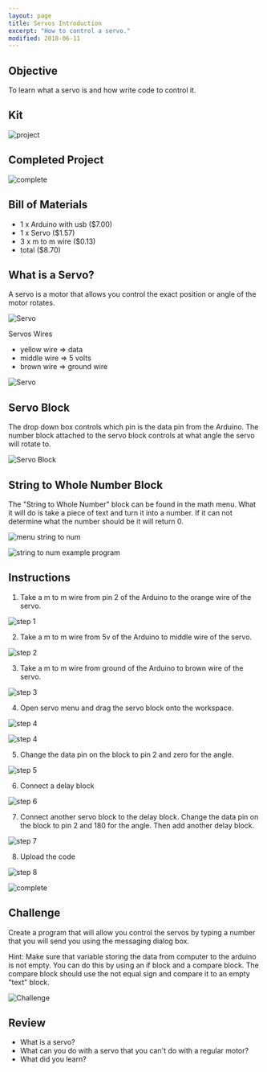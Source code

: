 ```yaml
---
layout: page
title: Servos Introduction
excerpt: "How to control a servo."
modified: 2018-06-11
---
```


## Objective

To learn what a servo is and how write code to control it.

## Kit

![project](/images/arduino-block/servos-intro/project.jpg)

## Completed Project

![complete](/images/arduino-block/servos-intro/complete.gif)

## Bill of Materials 

- 1 x Arduino with usb  ($7.00) 
- 1 x Servo ($1.57)
- 3 x m to m wire ($0.13)
- total ($8.70)

## What is a Servo?

A servo is a motor that allows you control the exact position or angle of the motor rotates.

![Servo](/images/arduino-block/servos-intro/servo.jpg)

Servos Wires

- yellow wire =>  data
- middle wire => 5 volts
- brown wire => ground wire 

![Servo](/images/archive/old-blockly-arduino/lesson-3/step3.jpg)

## Servo Block

The drop down box controls which pin is the data pin from the Arduino.  The number block attached to the servo block controls at what angle the servo will rotate to.

![Servo Block](/images/arduino-block/servos-intro/servo_block.png)

## String to Whole Number Block

The "String to Whole Number" block can be found in the math menu.  What it will do is take a piece of text and turn it into a number.  If it can not determine what the number should be it will return 0.

![menu string to num](/images/arduino-block/servos-intro/string_to_whole_number_menu.png#img-phone)

![string to num example program](/images/arduino-block/servos-intro/string_to_whole_number_example.png#img-phone)


## Instructions

1) Take a m to m wire from pin 2 of the Arduino to the orange wire of the servo.

![step 1](/images/arduino-block/servos-intro/step_1.jpg)

2) Take a m to m wire from 5v of the Arduino to middle wire of the servo.

![step 2](/images/arduino-block/servos-intro/step_2.jpg)

3) Take a m to m wire from ground of the Arduino to brown wire of the servo.

![step 3](/images/arduino-block/servos-intro/step_3.jpg)

4) Open servo menu and drag the servo block onto the workspace.

![step 4](/images/arduino-block/servos-intro/step_4a.png#img-phone)

![step 4](/images/arduino-block/servos-intro/step_4b.png#img-phone)

5) Change the data pin on the block to pin 2 and zero for the angle.

![step 5](/images/arduino-block/servos-intro/step_5.png#img-phone)

6) Connect a delay block 

![step 6](/images/arduino-block/servos-intro/step_6.png#img-phone)

7) Connect another servo block to the delay block. Change the data pin on the block to pin 2 and 180 for the angle.  Then add another delay block.

![step 7](/images/arduino-block/servos-intro/step_7.png#img-phone)

8) Upload the code

![step 8](/images/upload-1.png)

![complete](/images/arduino-block/servos-intro/complete.gif)


## Challenge 

Create a program that will allow you control the servos by typing a number that you will send you using the messaging dialog box.  

Hint:  Make sure that variable storing the data from computer to the arduino is not empty.  You can do this by using an if block and a compare block.  The compare block should use the not equal sign and compare it to an empty "text" block.

![Challenge](/images/arduino-block/servos-intro/challenge.gif#img-phone)


## Review

- What is a servo?
- What can you do with a servo that you can't do with a regular motor?
- What did you learn?

